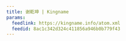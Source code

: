```yaml
---
title: 谢乾坤 | Kingname
params:
  feedlink: https://kingname.info/atom.xml
  feedid: 8ac1c342d324c411856a946b0b779f43
---
```

